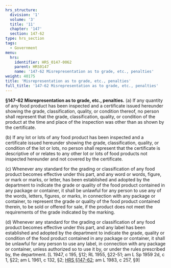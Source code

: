 ```yaml
---
hrs_structure:
  division: '1'
  volume: '3'
  title: '11'
  chapter: '147'
  section: 147-62
type: hrs_section
tags:
  - Government
menu:
  hrs:
    identifier: HRS_0147-0062
    parent: HRS0147
    name: '147-62 Misrepresentation as to grade, etc., penalties'
weight: 40175
title: 'Misrepresentation as to grade, etc., penalties'
full_title: '147-62 Misrepresentation as to grade, etc., penalties'
---
```

**§147-62 Misrepresentation as to grade, etc., penalties.** (a) If any quantity of any food product has been inspected and a certificate issued hereunder showing the grade, classification, quality, or condition thereof, no person shall represent that the grade, classification, quality, or condition of the product at the time and place of the inspection was other than as shown by the certificate.

(b) If any lot or lots of any food product has been inspected and a certificate issued hereunder showing the grade, classification, quality, or condition of the lot or lots, no person shall represent that the certificate is descriptive of or relates to any other lot or lots of food products not inspected hereunder and not covered by the certificate.

(c) Whenever any standard for the grading or classification of any food product becomes effective under this part, and any word or words, figure, or mark or marks, or letter, has been established and adopted by the department to indicate the grade or quality of the food product contained in any package or container, it shall be unlawful for any person to use any of the words, letters, figures, or marks, in connection with any package or container, to represent the grade or quality of the food product contained therein, to be sold or offered for sale, if the product does not meet the requirements of the grade indicated by the marking.

(d) Whenever any standard for the grading or classification of any food product becomes effective under this part, and any label has been established and adopted by the department to indicate the grade, quality or condition of the food product contained in any package or container, it shall be unlawful for any person to use any label, in connection with any package or container, unless authorized so to use it by, or under the rules prescribed by, the department. [L 1947, c 195, §12; RL 1955, §22-51; am L Sp 1959 2d, c 1, §22; am L 1961, c 132, §2; [HRS §147-62](/title-11/chapter-147/section-147-62/); am L 1983, c 257, §9]